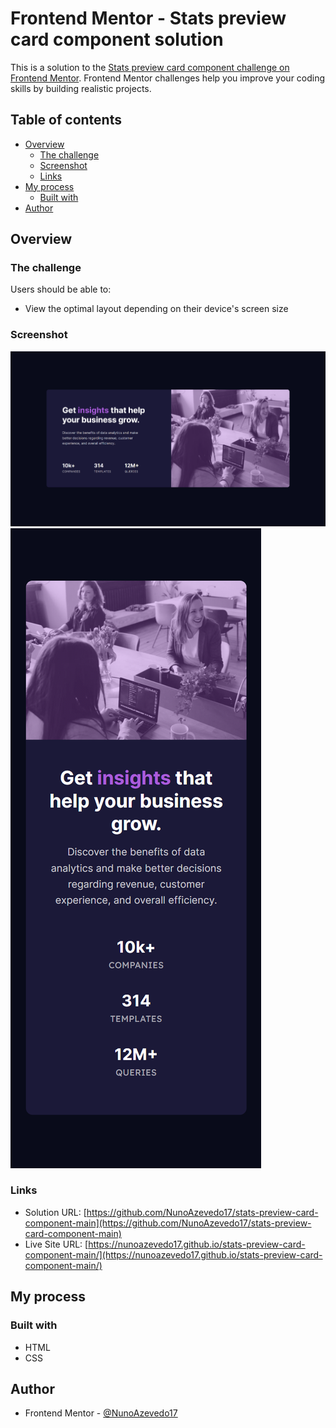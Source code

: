 # Frontend Mentor - Stats preview card component solution

This is a solution to the [Stats preview card component challenge on Frontend Mentor](https://www.frontendmentor.io/challenges/stats-preview-card-component-8JqbgoU62). Frontend Mentor challenges help you improve your coding skills by building realistic projects.

## Table of contents

- [Overview](#overview)
  - [The challenge](#the-challenge)
  - [Screenshot](#screenshot)
  - [Links](#links)
- [My process](#my-process)
  - [Built with](#built-with)
- [Author](#author)

## Overview

### The challenge

Users should be able to:

- View the optimal layout depending on their device's screen size

### Screenshot

![Desktop image](./screenshot/desktop.PNG)
![Mobile image](./screenshot/mobile.PNG)

### Links

- Solution URL: [https://github.com/NunoAzevedo17/stats-preview-card-component-main](https://github.com/NunoAzevedo17/stats-preview-card-component-main)
- Live Site URL: [https://nunoazevedo17.github.io/stats-preview-card-component-main/](https://nunoazevedo17.github.io/stats-preview-card-component-main/)

## My process

### Built with

- HTML
- CSS

## Author

- Frontend Mentor - [@NunoAzevedo17](https://www.frontendmentor.io/profile/NunoAzevedo17)
